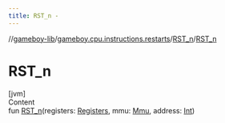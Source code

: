 ```yaml
---
title: RST_n -
---
```

//[gameboy-lib](../../index.md)/[gameboy.cpu.instructions.restarts](../index.md)/[RST_n](index.md)/[RST_n](-r-s-t_n.md)



# RST_n  
[jvm]  
Content  
fun [RST_n](-r-s-t_n.md)(registers: [Registers](../../gameboy.cpu/-registers/index.md), mmu: [Mmu](../../gameboy.memory/-mmu/index.md), address: [Int](https://kotlinlang.org/api/latest/jvm/stdlib/kotlin/-int/index.html))  



